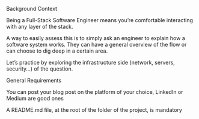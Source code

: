 Background Context

Being a Full-Stack Software Engineer means you’re comfortable interacting with any layer of the stack.

A way to easily assess this is to simply ask an engineer to explain how a software system works. They can have a general overview of the flow or can choose to dig deep in a certain area.

Let’s practice by exploring the infrastructure side (network, servers, security…) of the question.

General Requirements

You can post your blog post on the platform of your choice, LinkedIn or Medium are good ones

A README.md file, at the root of the folder of the project, is mandatory
